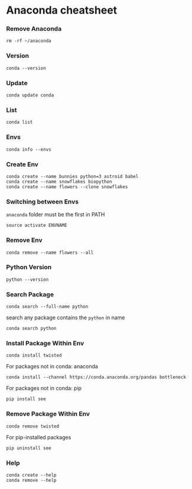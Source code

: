 # Anaconda cheatsheet

### Remove Anaconda
```
rm -rf ~/anaconda
```

### Version
```
conda --version
```

### Update
```
conda update conda
```

### List
```
conda list
```

### Envs
```
conda info --envs
```

### Create Env
```
conda create --name bunnies python=3 astroid babel
conda create --name snowflakes biopython
conda create --name flowers --clone snowflakes
```

### Switching between Envs
`anaconda` folder must be the first in PATH
```
source activate ENVNAME
```

### Remove Env
```
conda remove --name flowers --all
```

### Python Version
```
python --version
```

### Search Package
```
conda search --full-name python
```
search any package contains the `python` in name
```
conda search python
```

### Install Package Within Env
```
conda install twisted
```

For packages not in conda: anaconda
```
conda install --channel https://conda.anaconda.org/pandas bottleneck
```

For packages not in conda: pip
```
pip install see
```

### Remove Package Within Env
```
conda remove twisted
```

For pip-installed packages
```
pip uninstall see
```

### Help
```
conda create --help
conda remove --help
```
